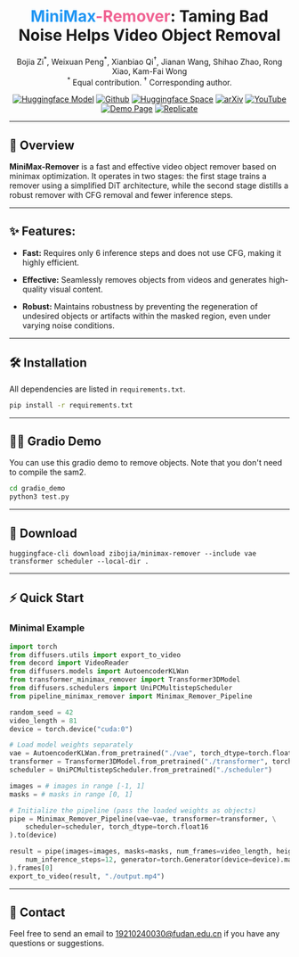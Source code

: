 <h1 align="center">
  <span style="color:#2196f3;"><b>MiniMax</b></span><span style="color:#f06292;"><b>-Remover</b></span>: Taming Bad Noise Helps Video Object Removal
</h1>

<p align="center">
  Bojia Zi<sup>*</sup>,
  Weixuan Peng<sup>*</sup>,
  Xianbiao Qi<sup>†</sup>,
  Jianan Wang, Shihao Zhao, Rong Xiao, Kam-Fai Wong<br>
  <sup>*</sup> Equal contribution. <sup>†</sup> Corresponding author.
</p>

<p align="center">
  <a href="https://huggingface.co/zibojia/minimax-remover"><img alt="Huggingface Model" src="https://img.shields.io/badge/%F0%9F%A4%97%20Huggingface-Model-brightgreen"></a>
  <a href="https://github.com/zibojia/MiniMax-Remover"><img alt="Github" src="https://img.shields.io/badge/MiniMaxRemover-github-black"></a>
  <a href="https://huggingface.co/spaces/zibojia/MiniMaxRemover"><img alt="Huggingface Space" src="https://img.shields.io/badge/%F0%9F%A4%97%20Huggingface-Space-1e90ff"></a>
  <a href="https://arxiv.org/abs/2505.24873"><img alt="arXiv" src="https://img.shields.io/badge/MiniMaxRemover-arXiv-b31b1b"></a>
  <a href="https://www.youtube.com/watch?v=KaU5yNl6CTc"><img alt="YouTube" src="https://img.shields.io/badge/Youtube-video-ff0000"></a>
  <a href="https://minimax-remover.github.io"><img alt="Demo Page" src="https://img.shields.io/badge/Website-Demo%20Page-yellow"></a>
  <a href="https://replicate.com/ayushunleashed/minimax-remover"><img alt="Replicate" src="https://replicate.com/cjwbw/i2vgen-xl/badge"></a>
</p>

---

## 🚀 Overview

**MiniMax-Remover** is a fast and effective video object remover based on minimax optimization. It operates in two stages: the first stage trains a remover using a simplified DiT architecture, while the second stage distills a robust remover with CFG removal and fewer inference steps.

---

## ✨ Features: 

* **Fast:** Requires only 6 inference steps and does not use CFG, making it highly efficient.

* **Effective:** Seamlessly removes objects from videos and generates high-quality visual content.

* **Robust:** Maintains robustness by preventing the regeneration of undesired objects or artifacts within the masked region, even under varying noise conditions.

---

## 🛠️ Installation

All dependencies are listed in `requirements.txt`.

```bash
pip install -r requirements.txt
```

---

## 🏃‍♂️ Gradio Demo

You can use this gradio demo to remove objects. Note that you don't need to compile the sam2.

```bash
cd gradio_demo
python3 test.py
```

---

## 📂 Download

```shell
huggingface-cli download zibojia/minimax-remover --include vae transformer scheduler --local-dir .
```

---

## ⚡ Quick Start

### Minimal Example

```python
import torch
from diffusers.utils import export_to_video
from decord import VideoReader
from diffusers.models import AutoencoderKLWan
from transformer_minimax_remover import Transformer3DModel
from diffusers.schedulers import UniPCMultistepScheduler
from pipeline_minimax_remover import Minimax_Remover_Pipeline

random_seed = 42
video_length = 81
device = torch.device("cuda:0")

# Load model weights separately
vae = AutoencoderKLWan.from_pretrained("./vae", torch_dtype=torch.float16)
transformer = Transformer3DModel.from_pretrained("./transformer", torch_dtype=torch.float16)
scheduler = UniPCMultistepScheduler.from_pretrained("./scheduler")

images = # images in range [-1, 1]
masks = # masks in range [0, 1]

# Initialize the pipeline (pass the loaded weights as objects)
pipe = Minimax_Remover_Pipeline(vae=vae, transformer=transformer, \
    scheduler=scheduler, torch_dtype=torch.float16
).to(device)

result = pipe(images=images, masks=masks, num_frames=video_length, height=480, width=832, \
    num_inference_steps=12, generator=torch.Generator(device=device).manual_seed(random_seed), iterations=6 \
).frames[0]
export_to_video(result, "./output.mp4")
```
---

## 📧 Contact

Feel free to send an email to [19210240030@fudan.edu.cn](mailto:19210240030@fudan.edu.cn) if you have any questions or suggestions.
